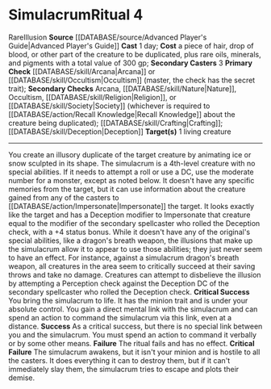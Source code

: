 ﻿---
area: null
cost: a piece of hair, drop of blood, or other part of the creature to be duplicated,
  plus rare oils,minerals, and pigments with a total value of 300 gp
duration: null
element: null
heighten: null
heighten_level: '4'
id: '37'
level: '4'
name: Simulacrum
primary_check: '[[DATABASE/skill/Arcana|Arcana]] or [[DATABASE/skill/Occultism|Occultism]]
  (master, the check has the [[DATABASE/trait/Secret|secret]] trait)'
range: null
rarity: Rare
requirement: null
rus_type_level: null
school: Illusion
secondary_casters: '3'
secondary_check: Arcana, [[DATABASE/skill/Nature|Nature]] , Occultism, [[DATABASE/skill/Religion|Religion]]
  , or [[DATABASE/skill/Society|Society]] (whichever isrequired to [[DATABASE/action/Recall
  Knowledge|Recall Knowledge]] about the creature beingduplicated); [[DATABASE/skill/Crafting|Crafting]]
  ; [[DATABASE/skill/Deception|Deception]]
source: '[[DATABASE/source/Advanced Player''s Guide|Advanced Player''s Guide]]'
target: 1 living creature
trait:
- '[[DATABASE/trait/Illusion|Illusion]]'
- '[[DATABASE/trait/Rare|Rare]]'
type: Ritual

---
# Simulacrum<span class="item-type">Ritual 4</span>

<span class="trait-rare item-trait">Rare</span><span class="item-trait">Illusion</span>
**Source** [[DATABASE/source/Advanced Player's Guide|Advanced Player's Guide]] 
**Cast** 1 day; **Cost** a piece of hair, drop of blood, or other part of the creature to be duplicated, plus rare oils, minerals, and pigments with a total value of 300 gp; **Secondary Casters** 3
**Primary Check** [[DATABASE/skill/Arcana|Arcana]] or [[DATABASE/skill/Occultism|Occultism]] (master, the check has the secret trait); **Secondary Checks** Arcana, [[DATABASE/skill/Nature|Nature]], Occultism, [[DATABASE/skill/Religion|Religion]], or [[DATABASE/skill/Society|Society]] (whichever is required to [[DATABASE/action/Recall Knowledge|Recall Knowledge]] about the creature being duplicated); [[DATABASE/skill/Crafting|Crafting]]; [[DATABASE/skill/Deception|Deception]]
**Target(s)** 1 living creature

---
You create an illusory duplicate of the target creature by animating ice or snow sculpted in its shape. The simulacrum is a 4th-level creature with no special abilities. If it needs to attempt a roll or use a DC, use the moderate number for a monster, except as noted below. It doesn't have any specific memories from the target, but it can use information about the creature gained from any of the casters to [[DATABASE/action/Impersonate|Impersonate]] the target. It looks exactly like the target and has a Deception modifier to Impersonate that creature equal to the modifier of the secondary spellcaster who rolled the Deception check, with a +4 status bonus.
 While it doesn't have any of the original's special abilities, like a dragon's breath weapon, the illusions that make up the simulacrum allow it to appear to use those abilities; they just never seem to have an effect. For instance, against a simulacrum dragon's breath weapon, all creatures in the area seem to critically succeed at their saving throws and take no damage. Creatures can attempt to disbelieve the illusion by attempting a Perception check against the Deception DC of the secondary spellcaster who rolled the Deception check.
**Critical Success** You bring the simulacrum to life. It has the minion trait and is under your absolute control. You gain a direct mental link with the simulacrum and can spend an action to command the simulacrum via this link, even at a distance.
**Success** As a critical success, but there is no special link between you and the simulacrum. You must spend an action to command it verbally or by some other means.
**Failure** The ritual fails and has no effect.
**Critical Failure** The simulacrum awakens, but it isn't your minion and is hostile to all the casters. It does everything it can to destroy them, but if it can't immediately slay them, the simulacrum tries to escape and plots their demise.